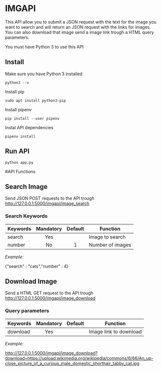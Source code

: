 # IMGAPI  

This API allow you to submit a JSON request with the text for the image you want to search and will return an JSON request with the links for images.
You can also download that image send a image link trough a HTML query parameters.

You must have Python 3 to use this API

## Install

Make sure you have Python 3 installed

```
python3 --v
```

Install pip

```
sudo apt install python3-pip
```

Install pipenv

```
pip install --user pipenv
```

Instal API dependencies

```
pipenv install
```

## Run API

```
python app.py
```

#API Functions

## Search Image

Send JSON POST requests to the API trough http://127.0.0.1:5000/imgapi/image_search

### Search Keywords

|Keywords   | Mandatory | Default |Function             |
|-----------|:---------:|:-------:|---------------------|
|search     |Yes        |         |Image to search      |
|number     |No         |1        |Number of images     |

*Example:*

{"search" : "cats","number" : 4}

## Download Image

Send a HTML GET request to the API trough http://127.0.0.1:5000/imgapi/image_download

### Query parameters

|Keywords   | Mandatory | Default |Function               |
|-----------|:---------:|:-------:|-----------------------|
|download   |Yes        |         |Image link to download |

*Example:*

http://127.0.0.1:5000/imgapi/image_download?download=https://upload.wikimedia.org/wikipedia/commons/6/66/An_up-close_picture_of_a_curious_male_domestic_shorthair_tabby_cat.jpg
